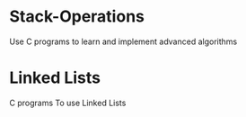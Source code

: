 # Stack-Operations
Use C programs to learn and implement advanced algorithms
# Linked Lists
C programs To use Linked Lists
